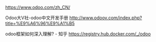 
https://www.odoo.com/zh_CN/

Odoo大V社-odoo中文开发手册 
http://www.odoov.com/index.php?title=%E9%A6%96%E9%A1%B5

odoo框架如何深入理解? - 知乎
https://registry.hub.docker.com/_/odoo